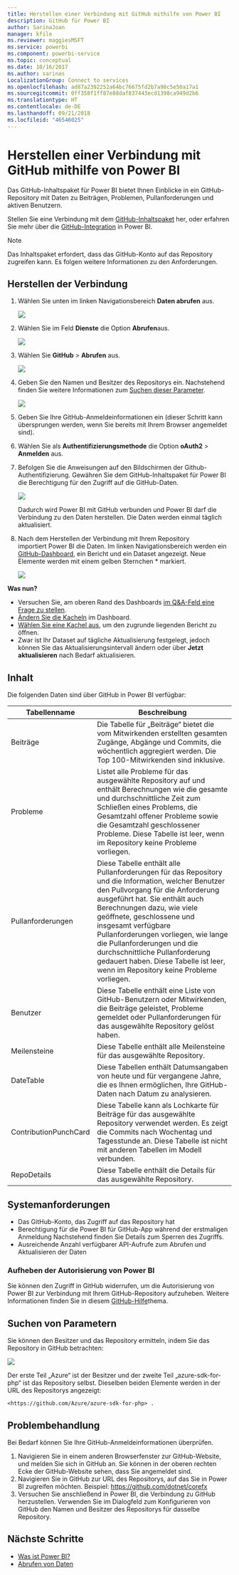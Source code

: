 ```yaml
---
title: Herstellen einer Verbindung mit GitHub mithilfe von Power BI
description: GitHub für Power BI
author: SarinaJoan
manager: kfile
ms.reviewer: maggiesMSFT
ms.service: powerbi
ms.component: powerbi-service
ms.topic: conceptual
ms.date: 10/16/2017
ms.author: sarinas
LocalizationGroup: Connect to services
ms.openlocfilehash: ad87a2392252a64bc76675fd2b7a98c5e50a17a1
ms.sourcegitcommit: 0ff358f1ff87e88daf837443ecd1398ca949d2b6
ms.translationtype: HT
ms.contentlocale: de-DE
ms.lasthandoff: 09/21/2018
ms.locfileid: "46546025"
---
```

# <a name="connect-to-github-with-power-bi"></a>Herstellen einer Verbindung mit GitHub mithilfe von Power BI
Das GitHub-Inhaltspaket für Power BI bietet Ihnen Einblicke in ein GitHub-Repository mit Daten zu Beiträgen, Problemen, Pullanforderungen und aktiven Benutzern.

Stellen Sie eine Verbindung mit dem [GitHub-Inhaltspaket](https://app.powerbi.com/getdata/services/github) her, oder erfahren Sie mehr über die [GitHub-Integration](https://powerbi.microsoft.com/integrations/github) in Power BI.

>[!NOTE]
>Das Inhaltspaket erfordert, dass das GitHub-Konto auf das Repository zugreifen kann. Es folgen weitere Informationen zu den Anforderungen.

## <a name="how-to-connect"></a>Herstellen der Verbindung
1. Wählen Sie unten im linken Navigationsbereich **Daten abrufen** aus.
   
   ![](media/service-connect-to-github/pbi_getdata.png) 
2. Wählen Sie im Feld **Dienste** die Option **Abrufen**aus.
   
   ![](media/service-connect-to-github/pbi_get_services.png) 
3. Wählen Sie **GitHub** \> **Abrufen** aus.
   
   ![](media/service-connect-to-github/github.png)
4. Geben Sie den Namen und Besitzer des Repositorys ein. Nachstehend finden Sie weitere Informationen zum [Suchen dieser Parameter](#FindingParams).
   
   ![](media/service-connect-to-github/pbi_github1.png)
5. Geben Sie Ihre GitHub-Anmeldeinformationen ein (dieser Schritt kann übersprungen werden, wenn Sie bereits mit Ihrem Browser angemeldet sind). 
6. Wählen Sie als **Authentifizierungsmethode** die Option **oAuth2** \> **Anmelden** aus. 
7. Befolgen Sie die Anweisungen auf den Bildschirmen der Github-Authentifizierung. Gewähren Sie dem GitHub-Inhaltspaket für Power BI die Berechtigung für den Zugriff auf die GitHub-Daten.
   
   ![](media/service-connect-to-github/github_authorize.png)
   
   Dadurch wird Power BI mit GitHub verbunden und Power BI darf die Verbindung zu den Daten herstellen.  Die Daten werden einmal täglich aktualisiert.
8. Nach dem Herstellen der Verbindung mit Ihrem Repository importiert Power BI die Daten. Im linken Navigationsbereich werden ein [GitHub-Dashboard](https://powerbi.microsoft.com/integrations/github), ein Bericht und ein Dataset angezeigt. Neue Elemente werden mit einem gelben Sternchen \* markiert.
   
   ![](media/service-connect-to-github/pbi_githubdash.png)

**Was nun?**

* Versuchen Sie, am oberen Rand des Dashboards [im Q&A-Feld eine Frage zu stellen](consumer/end-user-q-and-a.md).
* [Ändern Sie die Kacheln](service-dashboard-edit-tile.md) im Dashboard.
* [Wählen Sie eine Kachel aus](consumer/end-user-tiles.md), um den zugrunde liegenden Bericht zu öffnen.
* Zwar ist Ihr Dataset auf tägliche Aktualisierung festgelegt, jedoch können Sie das Aktualisierungsintervall ändern oder über **Jetzt aktualisieren** nach Bedarf aktualisieren.

## <a name="whats-included"></a>Inhalt
Die folgenden Daten sind über GitHub in Power BI verfügbar:     

| Tabellenname | Beschreibung |
| --- | --- |
| Beiträge |Die Tabelle für „Beiträge“ bietet die vom Mitwirkenden erstellten gesamten Zugänge, Abgänge und Commits, die wöchentlich aggregiert werden. Die Top 100-Mitwirkenden sind inklusive. |
| Probleme |Listet alle Probleme für das ausgewählte Repository auf und enthält Berechnungen wie die gesamte und durchschnittliche Zeit zum Schließen eines Problems, die Gesamtzahl offener Probleme sowie die Gesamtzahl geschlossener Probleme. Diese Tabelle ist leer, wenn im Repository keine Probleme vorliegen. |
| Pullanforderungen |Diese Tabelle enthält alle Pullanforderungen für das Repository und die Information, welcher Benutzer den Pullvorgang für die Anforderung ausgeführt hat. Sie enthält auch Berechnungen dazu, wie viele geöffnete, geschlossene und insgesamt verfügbare Pullanforderungen vorliegen, wie lange die Pullanforderungen und die durchschnittliche Pullanforderung gedauert haben. Diese Tabelle ist leer, wenn im Repository keine Probleme vorliegen. |
| Benutzer |Diese Tabelle enthält eine Liste von GitHub-Benutzern oder Mitwirkenden, die Beiträge geleistet, Probleme gemeldet oder Pullanforderungen für das ausgewählte Repository gelöst haben. |
| Meilensteine |Diese Tabelle enthält alle Meilensteine für das ausgewählte Repository. |
| DateTable |Diese Tabellen enthält Datumsangaben von heute und für vergangene Jahre, die es Ihnen ermöglichen, Ihre GitHub-Daten nach Datum zu analysieren. |
| ContributionPunchCard |Diese Tabelle kann als Lochkarte für Beiträge für das ausgewählte Repository verwendet werden. Es zeigt die Commits nach Wochentag und Tagesstunde an. Diese Tabelle ist nicht mit anderen Tabellen im Modell verbunden. |
| RepoDetails |Diese Tabelle enthält die Details für das ausgewählte Repository. |

## <a name="system-requirements"></a>Systemanforderungen
* Das GitHub-Konto, das Zugriff auf das Repository hat  
* Berechtigung für die Power BI für GitHub-App während der erstmaligen Anmeldung Nachstehend finden Sie Details zum Sperren des Zugriffs.  
* Ausreichende Anzahl verfügbarer API-Aufrufe zum Abrufen und Aktualisieren der Daten  

### <a name="de-authorize-power-bi"></a>Aufheben der Autorisierung von Power BI
Sie können den Zugriff in GitHub widerrufen, um die Autorisierung von Power BI zur Verbindung mit Ihrem GitHub-Repository aufzuheben. Weitere Informationen finden Sie in diesem [GitHub-Hilfe](https://help.github.com/articles/keeping-your-ssh-keys-and-application-access-tokens-safe/#reviewing-your-authorized-applications-oauth)thema.

<a name="FindingParams"></a>

## <a name="finding-parameters"></a>Suchen von Parametern
Sie können den Besitzer und das Repository ermitteln, indem Sie das Repository in GitHub betrachten:

![](media/service-connect-to-github/github_ownerrepo.png)

Der erste Teil „Azure“ ist der Besitzer und der zweite Teil „azure-sdk-for-php“ ist das Repository selbst.  Dieselben beiden Elemente werden in der URL des Repositorys angezeigt:

    <https://github.com/Azure/azure-sdk-for-php> .

## <a name="troubleshooting"></a>Problembehandlung
Bei Bedarf können Sie Ihre GitHub-Anmeldeinformationen überprüfen.  

1. Navigieren Sie in einem anderen Browserfenster zur GitHub-Website, und melden Sie sich in GitHub an. Sie können in der oberen rechten Ecke der GitHub-Website sehen, dass Sie angemeldet sind.    
2. Navigieren Sie in GitHub zur URL des Repositorys, auf das Sie in Power BI zugreifen möchten. Beispiel: https://github.com/dotnet/corefx  
3. Versuchen Sie anschließend in Power BI, die Verbindung zu GitHub herzustellen. Verwenden Sie im Dialogfeld zum Konfigurieren von GitHub den Namen und Besitzer des Repositorys für dasselbe Repository.  

## <a name="next-steps"></a>Nächste Schritte
* [Was ist Power BI?](power-bi-overview.md)
* [Abrufen von Daten](service-get-data.md)
